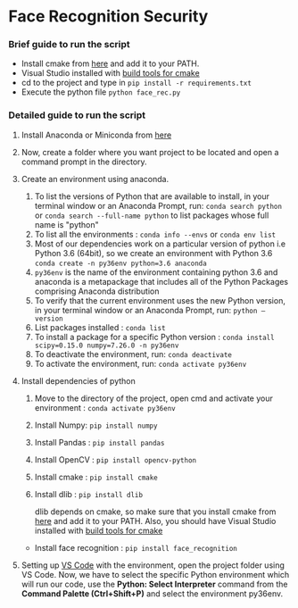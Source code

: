 # Face Recognition Security

### Brief guide to run the script
- Install cmake from [here](https://cmake.org/download/) and add it to your PATH.
- Visual Studio installed with [build tools for cmake](https://visualstudio.microsoft.com/thank-you-downloading-visual-studio/?sku=BuildTools&rel=15)
- cd to the project and type in 
```pip install -r requirements.txt```
- Execute the python file
```python face_rec.py```

### Detailed guide to run the script

1. Install Anaconda or Miniconda from [here](https://www.anaconda.com/distribution/#download-section)
2. Now, create a folder where you want project to be located and open a command prompt in the directory.
3. Create an environment using anaconda.
    1. To list the versions of Python that are available to install, in your terminal window or an Anaconda Prompt, run: `conda search python` or `conda search --full-name python` to list packages whose full name is "python"
    2. To list all the environments : `conda info --envs`  or
    `conda env list`
    3. Most of our dependencies work on a particular version of python i.e Python 3.6 (64bit), so we create an environment with Python 3.6 
    `conda create -n py36env python=3.6 anaconda`
    4. `py36env` is the name of the environment containing python 3.6 and anaconda is a metapackage that includes all of the Python Packages comprising Anaconda distribution
    5. To verify that the current environment uses the new Python version, in your terminal window or an Anaconda Prompt, run: `python —version`
    6. List packages installed : `conda list`
    7. To install a package for a specific Python version :
     `conda install scipy=0.15.0 numpy=7.26.0 -n py36env`
    8. To deactivate the environment, run: `conda deactivate` 
    9. To activate the environment, run: `conda activate py36env`
4. Install dependencies of python
    1. Move to the directory of the project, open cmd and activate your environment : `conda activate py36env`
    2. Install Numpy: `pip install numpy`
    3. Install Pandas : `pip install pandas`
    4. Install OpenCV : `pip install opencv-python`
    5. Install cmake : `pip install cmake`
    6. Install dlib : `pip install dlib`

        dlib depends on cmake, so make sure that you install cmake from [here](https://cmake.org/download/) and add it to your PATH. Also, you should have Visual Studio installed with [build tools for cmake](https://visualstudio.microsoft.com/thank-you-downloading-visual-studio/?sku=BuildTools&rel=15)

    - Install face recognition : `pip install face_recognition`
5. Setting up [VS Code](https://code.visualstudio.com/download) with the environment, open the project folder using VS Code.
Now, we have to select the specific Python environment which will run our code, use the **Python: Select Interpreter** command from the **Command Palette (Ctrl+Shift+P)** and select the environment py36env.
